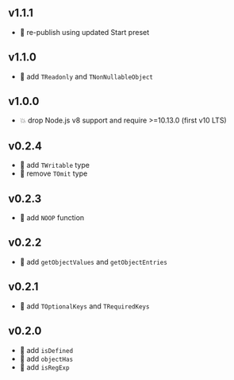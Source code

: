 ## v1.1.1

* 🐞 re-publish using updated Start preset

## v1.1.0

* 🌱 add `TReadonly` and `TNonNullableObject`

## v1.0.0

* 💥 drop Node.js v8 support and require >=10.13.0 (first v10 LTS)

## v0.2.4

* 🐞 add `TWritable` type
* 🐞 remove `TOmit` type

## v0.2.3

* 🐞 add `NOOP` function

## v0.2.2

* 🐞 add `getObjectValues` and `getObjectEntries`

## v0.2.1

* 🐞 add `TOptionalKeys` and `TRequiredKeys`

## v0.2.0

* 🌱 add `isDefined`
* 🌱 add `objectHas`
* 🌱 add `isRegExp`
